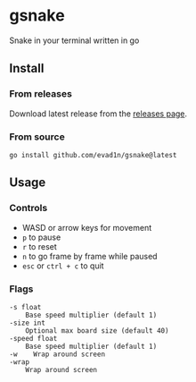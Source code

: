 # gsnake

Snake in your terminal written in go

## Install

### From releases

Download latest release from the [releases page](https://github.com/evad1n/gsnake/releases).

### From source

`go install github.com/evad1n/gsnake@latest`

## Usage

### Controls

-   WASD or arrow keys for movement
-   `p` to pause
-   `r` to reset
-   `n` to go frame by frame while paused
-   `esc` or `ctrl + c` to quit

### Flags

```
-s float
    Base speed multiplier (default 1)
-size int
    Optional max board size (default 40)
-speed float
    Base speed multiplier (default 1)
-w    Wrap around screen
-wrap
    Wrap around screen
```
